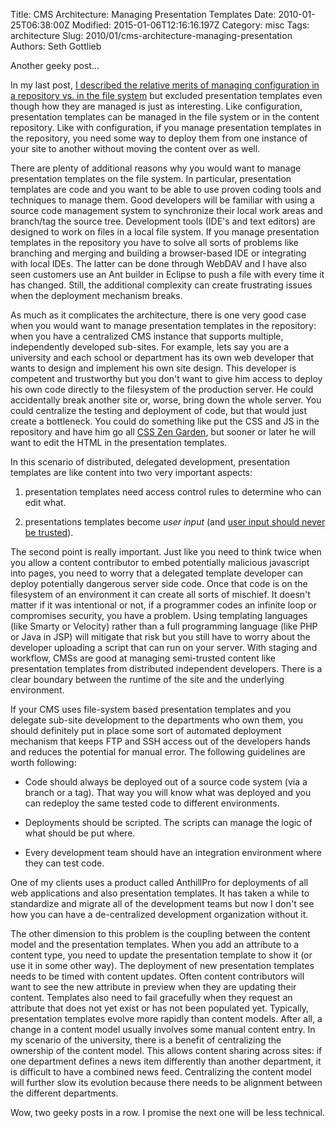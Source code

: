 Title: CMS Architecture: Managing Presentation Templates
Date: 2010-01-25T06:38:00Z
Modified: 2015-01-06T12:16:16.197Z
Category: misc
Tags: architecture
Slug: 2010/01/cms-architecture-managing-presentation
Authors: Seth Gottlieb

Another geeky post...

  

In my last post, [I described the relative merits of managing configuration in a repository vs. in the file system](http://www.contenthere.net/2010/01/cms-architecture-managing-content-type-configurations.html) but excluded presentation templates even though how they are managed is just as interesting. Like configuration, presentation templates can be managed in the file system or in the content repository. Like with configuration, if you manage presentation templates in the repository, you need some way to deploy them from one instance of your site to another without moving the content over as well.  

There are plenty of additional reasons why you would want to manage presentation templates on the file system. In particular, presentation templates are code and you want to be able to use proven coding tools and techniques to manage them. Good developers will be familiar with using a source code management system to synchronize their local work areas and branch/tag the source tree. Development tools (IDE's and text editors) are designed to work on files in a local file system. If you manage presentation templates in the repository you have to solve all sorts of problems like branching and merging and building a browser-based IDE or integrating with local IDEs. The latter can be done through WebDAV and I have also seen customers use an Ant builder in Eclipse to push a file with every time it has changed. Still, the additional complexity can create frustrating issues when the deployment mechanism breaks.  

As much as it complicates the architecture, there is one very good case when you would want to manage presentation templates in the repository: when you have a centralized CMS instance that supports multiple, independently developed sub-sites. For example, lets say you are a university and each school or department has its own web developer that wants to design and implement his own site design. This developer is competent and trustworthy but you don't want to give him access to deploy his own code directly to the filesystem of the production server. He could accidentally break another site or, worse, bring down the whole server. You could centralize the testing and deployment of code, but that would just create a bottleneck. You could do something like put the CSS and JS in the repository and have him go all [CSS Zen Garden](http://www.csszengarden.com/), but sooner or later he will want to edit the HTML in the presentation templates.  

In this scenario of distributed, delegated development, presentation templates are like content into two very important aspects:  

1.   presentation templates need access control rules to determine who can edit what.  
    
2.   presentations templates become _user input_ (and [user input should never be trusted](http://www.cmswire.com/cms/web-cms/how-they-hack-your-website-overview-of-common-techniques-002339.php)).  
    

  
The second point is really important. Just like you need to think twice when you allow a content contributor to embed potentially malicious javascript into pages, you need to worry that a delegated template developer can deploy potentially dangerous server side code. Once that code is on the filesystem of an environment it can create all sorts of mischief. It doesn't matter if it was intentional or not, if a programmer codes an infinite loop or compromises security, you have a problem. Using templating languages (like Smarty or Velocity) rather than a full programming language (like PHP or Java in JSP) will mitigate that risk but you still have to worry about the developer uploading a script that can run on your server. With staging and workflow, CMSs are good at managing semi-trusted content like presentation templates from distributed independent developers. There is a clear boundary between the runtime of the site and the underlying environment.  

If your CMS uses file-system based presentation templates and you delegate sub-site development to the departments who own them, you should definitely put in place some sort of automated deployment mechanism that keeps FTP and SSH access out of the developers hands and reduces the potential for manual error. The following guidelines are worth following:  

*   Code should always be deployed out of a source code system (via a branch or a tag). That way you will know what was deployed and you can redeploy the same tested code to different environments.  
    
*   Deployments should be scripted. The scripts can manage the logic of what should be put where.  
    
*   Every development team should have an integration environment where they can test code.  
    

  
One of my clients uses a product called AnthillPro for deployments of all web applications and also presentation templates. It has taken a while to standardize and migrate all of the development teams but now I don't see how you can have a de-centralized development organization without it.  

The other dimension to this problem is the coupling between the content model and the presentation templates. When you add an attribute to a content type, you need to update the presentation template to show it (or use it in some other way). The deployment of new presentation templates needs to be timed with content updates. Often content contributors will want to see the new attribute in preview when they are updating their content. Templates also need to fail gracefully when they request an attribute that does not yet exist or has not been populated yet. Typically, presentation templates evolve more rapidly than content models. After all, a change in a content model usually involves some manual content entry. In my scenario of the university, there is a benefit of centralizing the ownership of the content model. This allows content sharing across sites: if one department defines a news item differently than another department, it is difficult to have a combined news feed. Centralizing the content model will further slow its evolution because there needs to be alignment between the different departments.  

Wow, two geeky posts in a row. I promise the next one will be less technical.
